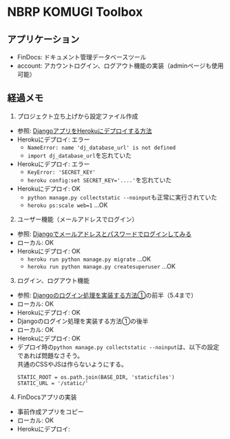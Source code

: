 # NBRP KOMUGI Toolbox

## アプリケーション
- FinDocs: ドキュメント管理データベースツール
- account: アカウントログイン、ログアウト機能の実装（adminページも使用可能）


## 経過メモ
1. プロジェクト立ち上げから設定ファイル作成
  - 参照: [DjangoアプリをHerokuにデプロイする方法](https://qiita.com/frosty/items/66f5dff8fc723387108c)
  - Herokuにデプロイ: エラー
    - `NameError: name 'dj_database_url' is not defined`
    - `import dj_database_url`を忘れていた
  - Herokuにデプロイ: エラー
    - `KeyError: 'SECRET_KEY'`
    - `heroku config:set SECRET_KEY='....'`を忘れていた
  - Herokuにデプロイ: OK
    - `python manage.py collectstatic --noinput`も正常に実行されていた
    - `heroku ps:scale web=1` ...OK
2. ユーザー機能（メールアドレスでログイン）
  - 参照: [Djangoでメールアドレスとパスワードでログインしてみる](https://qiita.com/cortyuming/items/2167a29a90c94bb4b1bb)
  - ローカル: OK
  - Herokuにデプロイ: OK
    - `heroku run python manage.py migrate` ...OK
    - `heroku run python manage.py createsuperuser` ...OK
3. ログイン、ログアウト機能
  - 参照: [Djangoのログイン処理を実装する方法①](https://intellectual-curiosity.tokyo/2018/11/13/django%E3%81%AE%E3%83%AD%E3%82%B0%E3%82%A4%E3%83%B3%E5%87%A6%E7%90%86%E3%82%92%E5%AE%9F%E8%A3%85%E3%81%99%E3%82%8B%E6%96%B9%E6%B3%95%E2%91%A0/)の前半（5.4まで）
  - ローカル: OK
  - Herokuにデプロイ: OK
  - Djangoのログイン処理を実装する方法①の後半
  - ローカル: OK
  - Herokuにデプロイ: OK
  - デプロイ時の`python manage.py collectstatic --noinput`は、以下の設定であれば問題なさそう。  
    共通のCSSやJSは作らないようにする。  
    ```
    STATIC_ROOT = os.path.join(BASE_DIR, 'staticfiles')
    STATIC_URL = '/static/'
    ```
4. FinDocsアプリの実装
  - 事前作成アプリをコピー
  - ローカル: OK
  - Herokuにデプロイ: 
